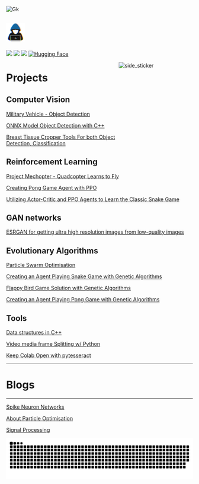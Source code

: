 
![Gk](https://github.com/RsGoksel/RsGoksel/assets/80707238/cce0d824-79d0-407e-8bfc-3bff8d04b205)


## <picture><img src = "https://github.com/RsGoksel/RsGoksel/blob/main/Assets/H.gif" width = 50px></picture> 
<a href="https://www.linkedin.com/in/kadir-goksel-3132b9195/"><img src="https://img.shields.io/badge/linkedin-%230077B5.svg?&style=for-the-badge&logo=linkedin&logoColor=white" height=25></a> 
<a href="https://medium.com/@goksselgunduz"><img src="https://img.shields.io/badge/medium-%2312100E.svg?&style=for-the-badge&logo=medium&logoColor=white" height=25></a> 
<a href="https://github.com/RsGoksel/RsGoksel/files/13623898/__RsMech.pdf"><img src="https://img.shields.io/badge/Download-Resume\CV-blue" height=25></a> 
[![Hugging Face](https://img.shields.io/badge/Hugging%20Face-Orange?style=for-the-badge&logo=huggingface&logoColor=white&color=ffA500)](https://huggingface.co/RsGoksel)



</p>
<img align="right" width=200px height=200px alt="side_sticker" src="https://media.giphy.com/media/TEnXkcsHrP4YedChhA/giphy.gif" />

# Projects 

## Computer Vision 
[Military Vehicle - Object Detection](https://github.com/RsGoksel/Military-Vehicles-Detection/tree/master) <p>
[ONNX Model Object Detection with C++](https://github.com/RsGoksel/Cpp-Object-Detection-Yolov5-OpenCV) <p>
[Breast Tissue Cropper Tools For both Object Detection, Classification](https://github.com/RsGoksel/Breast-Tissue-Cropper-Tools) <p>

## Reinforcement Learning 
[Project Mechopter - Quadcopter Learns to Fly](https://github.com/RsGoksel/Mechopter) <p>
[Creating Pong Game Agent with PPO](https://github.com/RsGoksel/PPO_Optimization_PongGame) <p>
[Utilizing Actor-Critic and PPO Agents to Learn the Classic Snake Game](https://github.com/RsGoksel/Snake-Game_PPO-Solution) <p>
   
## GAN networks 
[ESRGAN for getting ultra high resolution images from low-quality images](https://github.com/RsGoksel/G_ESRGAN) <p>
   
## Evolutionary Algorithms 
[Particle Swarm Optimisation](https://github.com/RsGoksel/Partical-Swarm-Optimisation-Examples) <p>
[Creating an Agent Playing Snake Game with Genetic Algorithms](https://github.com/RsGoksel/Genetic-Algorithm-Solutions/tree/main/Game_Solutions/SnakeGame_Genetic) <p>
[Flappy Bird Game Solution with Genetic Algorithms](https://github.com/RsGoksel/Genetic-Algorithms-Solutions/tree/main/Game_Solutions/FlappyBird_Genetic) <p>
[Creating an Agent Playing Pong Game with Genetic Algorithms](https://github.com/RsGoksel/Genetic-Algorithm-Solutions/tree/main/Game_Solutions/PongGame_Genetic) <p>
 

## Tools 
[Data structures in C++](https://github.com/RsGoksel/Data-Structures-Cpp) <p>
[Video media frame Splitting w/ Python](https://github.com/RsGoksel/VideoSplit-And-Get-Frames-From-It) <p>
[Keep Colab Open with pytesseract](https://github.com/RsGoksel/Keep_Colab_Open) <p>
____________________________________________________________________________________________________________

# Blogs 
___________________________

[Spike Neuron Networks](https://medium.com/p/b073370ba1aa) <p>
[About Particle Optimisation](https://medium.com/@goksselgunduz/particle-swarm-optimization-d480b076bd89) <p>
[Signal Processing](https://medium.com/@goksselgunduz/fundamental-terms-of-signal-processing-2826a1b5543d) <p>
  

<div align="center">
  <a href="">
    <img src="https://github.com/RsGoksel/RsGoksel/blob/main/Assets/snake.svg" alt="snake">
  </a>
</div>

